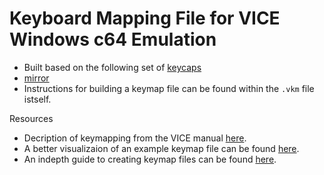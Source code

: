 # Keyboard Mapping File for VICE Windows c64 Emulation

* Built based on the following set of [keycaps](https://www.amazon.com/gp/product/B0BG4GJ1C3?ie=UTF8&psc=1)
* [mirror](https://www.kfamarketplace.com/product/jc-studio-c64-mint-298/)
* Instructions for building a keymap file can be found within the `.vkm` file istself.

Resources 

* Decription of keymapping from the VICE manual [here](https://vice-emu.sourceforge.io/vice_1.html#SEC10).
* A better visualizaion of an example keymap file can be found [here](https://thec64community.online/thread/688/c64-keyboard-mapping).
* An indepth guide to creating keymap files can be found [here](https://www.youtube.com/watch?v=zMyCyO7c0hY).
